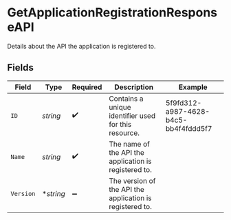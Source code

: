 # GetApplicationRegistrationResponseAPI

Details about the API the application is registered to.


## Fields

| Field                                                    | Type                                                     | Required                                                 | Description                                              | Example                                                  |
| -------------------------------------------------------- | -------------------------------------------------------- | -------------------------------------------------------- | -------------------------------------------------------- | -------------------------------------------------------- |
| `ID`                                                     | *string*                                                 | :heavy_check_mark:                                       | Contains a unique identifier used for this resource.     | 5f9fd312-a987-4628-b4c5-bb4f4fddd5f7                     |
| `Name`                                                   | *string*                                                 | :heavy_check_mark:                                       | The name of the API the application is registered to.    |                                                          |
| `Version`                                                | **string*                                                | :heavy_minus_sign:                                       | The version of the API the application is registered to. |                                                          |